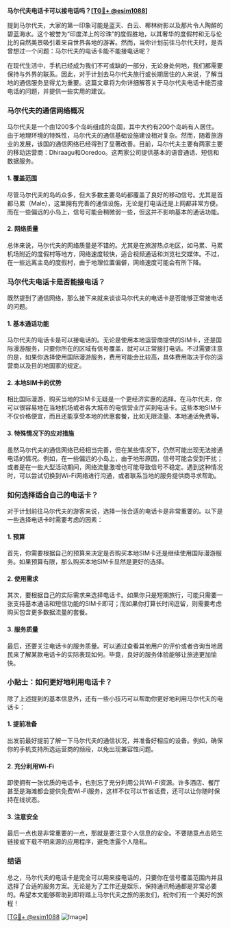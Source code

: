 **马尔代夫电话卡可以接电话吗？[[TG💪+ @esim1088](https://t.me/s/esim1088)]**

提到马尔代夫，大家的第一印象可能是蓝天、白云、椰林树影以及那片令人陶醉的碧蓝海水。这个被誉为“印度洋上的珍珠”的度假胜地，以其奢华的度假村和无与伦比的自然美景吸引着来自世界各地的游客。然而，当你计划前往马尔代夫时，是否曾想过一个问题：马尔代夫的电话卡能不能接电话呢？

在现代生活中，手机已经成为我们不可或缺的一部分，无论身处何地，我们都需要保持与外界的联系。因此，对于计划去马尔代夫旅行或长期居住的人来说，了解当地的通信服务显得尤为重要。这篇文章将为你详细解答关于马尔代夫电话卡能否接电话的问题，并提供一些实用的建议。

### 马尔代夫的通信网络概况

马尔代夫是一个由1200多个岛屿组成的岛国，其中大约有200个岛屿有人居住。由于地理环境的特殊性，马尔代夫的通信基础设施建设相对复杂。然而，随着旅游业的发展，该国的通信网络已经得到了显著改善。目前，马尔代夫主要有两家主要的移动运营商：Dhiraagu和Ooredoo。这两家公司提供基本的语音通话、短信和数据服务。

#### 1. 覆盖范围

尽管马尔代夫的岛屿众多，但大多数主要岛屿都覆盖了良好的移动信号。尤其是首都马累（Male），这里拥有完善的通信设施，无论是打电话还是上网都非常方便。而在一些偏远的小岛上，信号可能会稍微弱一些，但这并不影响基本的通话功能。

#### 2. 网络质量

总体来说，马尔代夫的网络质量是不错的。尤其是在旅游热点地区，如马累、马累机场附近的度假村等地方，网络速度较快，适合视频通话和浏览社交媒体。不过，在一些远离主岛的度假村，由于地理位置偏僻，网络速度可能会有所下降。

### 马尔代夫电话卡是否能接电话？

既然提到了通信网络，那么接下来就来谈谈马尔代夫的电话卡是否能够正常接电话的问题。

#### 1. 基本通话功能

马尔代夫的电话卡是可以接电话的。无论是使用本地运营商提供的SIM卡，还是国际漫游服务，只要你所在的区域有信号覆盖，就可以正常接打电话。不过需要注意的是，如果你选择使用国际漫游服务，费用可能会比较高，具体费用取决于你的运营商以及目的地国家的规定。

#### 2. 本地SIM卡的优势

相比国际漫游，购买当地的SIM卡无疑是一个更经济实惠的选择。在马尔代夫，你可以很容易地在当地机场或者各大城市的电信营业厅买到电话卡。这些本地SIM卡不仅价格便宜，而且还能享受本地的优惠套餐，比如无限流量、本地通话免费等。

#### 3. 特殊情况下的应对措施

虽然马尔代夫的通信网络已经相当完善，但在某些情况下，仍然可能出现无法接通电话的情况。例如，在一些偏远的小岛上，由于地形原因，信号可能会受到干扰；或者是在一些大型活动期间，网络流量激增也可能导致信号不稳定。遇到这种情况时，可以尝试切换到Wi-Fi网络进行沟通，或者联系当地的服务提供商寻求帮助。

### 如何选择适合自己的电话卡？

对于计划前往马尔代夫的游客来说，选择一张合适的电话卡是非常重要的。以下是一些选择电话卡时需要考虑的因素：

#### 1. 预算

首先，你需要根据自己的预算来决定是否购买本地SIM卡还是继续使用国际漫游服务。如果预算有限，那么购买本地SIM卡显然是更好的选择。

#### 2. 使用需求

其次，要根据自己的实际需求来选择电话卡。如果你只是短期旅行，可能只需要一张支持基本通话和短信功能的SIM卡即可；而如果你打算长时间逗留，则需要考虑购买包含更多数据流量的套餐。

#### 3. 服务质量

最后，还要关注电话卡的服务质量。可以通过查看其他用户的评价或者咨询当地居民来了解某款电话卡的实际表现如何。毕竟，良好的服务体验能够让旅途更加愉快。

### 小贴士：如何更好地利用电话卡？

除了上述提到的基本信息外，还有一些小技巧可以帮助你更好地利用马尔代夫的电话卡：

#### 1. 提前准备

出发前最好提前了解一下马尔代夫的通信状况，并准备好相应的设备。例如，确保你的手机支持所选运营商的频段，以免出现兼容性问题。

#### 2. 充分利用Wi-Fi

即使拥有一张优质的电话卡，也别忘了充分利用公共Wi-Fi资源。许多酒店、餐厅甚至是海滩都会提供免费Wi-Fi服务，这样不仅可以节省话费，还可以让你随时保持在线状态。

#### 3. 注意安全

最后一点也是非常重要的一点，那就是要注意个人信息的安全。不要随意点击陌生链接或下载不明来源的应用程序，避免泄露个人隐私。

### 结语

总之，马尔代夫的电话卡是完全可以用来接电话的，只要你在信号覆盖范围内并且选择了合适的服务方案。无论是为了工作还是娱乐，保持通讯畅通都是非常必要的。希望本文能够帮助到即将踏上马尔代夫之旅的朋友们，祝你们有一个美好的旅程！

[[TG💪+ @esim1088](https://t.me/s/esim1088) ![Image](https://i.postimg.cc/4NQfJmqS/Snipaste-2025-05-13-00-14-12.png)]